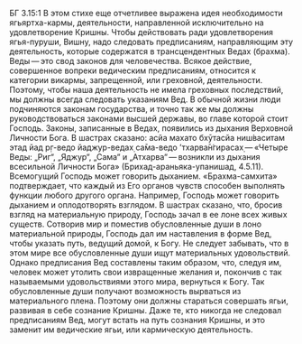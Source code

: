 БГ 3.15:1	В этом стихе еще отчетливее выражена идея необходимости ягьяртха-кармы, деятельности, направленной исключительно на удовлетворение Кришны. Чтобы действовать ради удовлетворения ягья-пуруши, Вишну, надо следовать предписаниям, направляющим эту деятельность, которые содержатся в трансцендентных Ведах (брахма). Веды — это свод законов для человечества. Всякое действие, совершенное вопреки ведическим предписаниям, относится к категории викармы, запрещенной, или греховной, деятельности. Поэтому, чтобы наша деятельность не имела греховных последствий, мы должны всегда следовать указаниям Вед. В обычной жизни люди подчиняются законам государства, и точно так же мы должны руководствоваться законами высшей державы, во главе которой стоит Господь. Законы, записанные в Ведах, появились из дыхания Верховной Личности Бога. В шастрах сказано: асйа махато бхӯтасйа ниш́васитам этад йад р̣г-ведо йаджур-ведах̣ са̄ма-ведо ’тхарва̄н̇гирасах̣ — «Четыре Веды: „Риг“, „Яджур“, „Сама“ и „Атхарва“ — возникли из дыхания всесильной Личности Бога» (Брихад-араньяка-упанишад, 4.5.11). Всемогущий Господь может говорить дыханием. «Брахма-самхита» подтверждает, что каждый из Его органов чувств способен выполнять функции любого другого органа. Например, Господь может говорить дыханием и оплодотворять взглядом. В шастрах сказано, что, бросив взгляд на материальную природу, Господь зачал в ее лоне всех живых существ. Сотворив мир и поместив обусловленные души в лоно материальной природы, Господь дал им наставления в форме Вед, чтобы указать путь, ведущий домой, к Богу. Не следует забывать, что в этом мире все обусловленные души ищут материальных удовольствий. Однако предписания Вед составлены таким образом, что, следуя им, человек может утолить свои извращенные желания и, покончив с так называемыми удовольствиями этого мира, вернуться к Богу. Так обусловленные души получают возможность вырваться из материального плена. Поэтому они должны стараться совершать ягьи, развивая в себе сознание Кришны. Даже те, кто никогда не следовал предписаниям Вед, могут встать на путь сознания Кришны, и это заменит им ведические ягьи, или кармическую деятельность.
